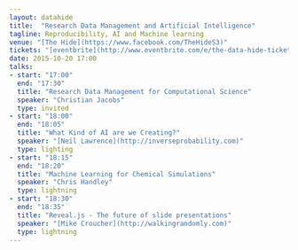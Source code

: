 ```yaml
---
layout: datahide
title:  "Research Data Management and Artificial Intelligence"
tagline: Reproducibility, AI and Machine learning
venue: "[The Hide](https://www.facebook.com/TheHideS3)"
tickets: "[eventbrite](http://www.eventbrite.com/e/the-data-hide-tickets-19038564860)"
date: 2015-10-20 17:00
talks:
- start: "17:00"
  end: "17:30"
  title: "Research Data Management for Computational Science"
  speaker: "Christian Jacobs"
  type: invited
- start: "18:00"
  end: "18:05"
  title: "What Kind of AI are we Creating?"
  speaker: "[Neil Lawrence](http://inverseprobability.com)"
  type: lighting
- start: "18:15"
  end: "18:20"
  title: "Machine Learning for Chemical Simulations"
  speaker: "Chris Handley"
  type: lightning
- start: "18:30"
  end: "18:35"
  title: "Reveal.js - The future of slide presentations"
  speaker: "[Mike Croucher](http://walkingrandomly.com)"
  type: lightning
---
```

